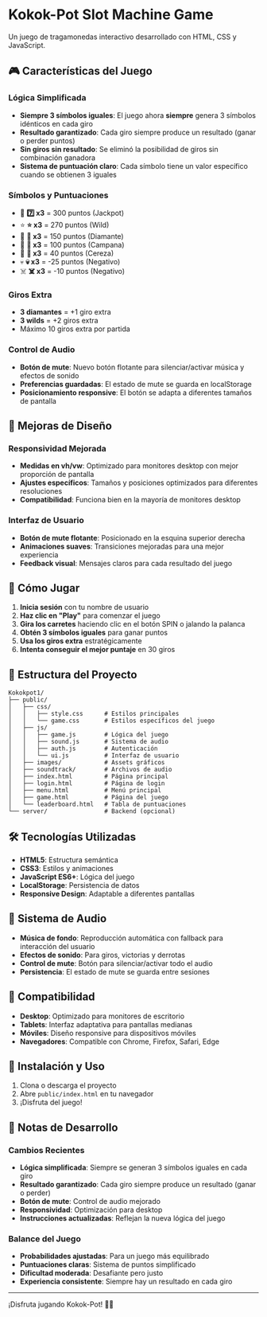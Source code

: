# Kokok-Pot Slot Machine Game

Un juego de tragamonedas interactivo desarrollado con HTML, CSS y JavaScript.

## 🎮 Características del Juego

### Lógica Simplificada
- **Siempre 3 símbolos iguales**: El juego ahora **siempre** genera 3 símbolos idénticos en cada giro
- **Resultado garantizado**: Cada giro siempre produce un resultado (ganar o perder puntos)
- **Sin giros sin resultado**: Se eliminó la posibilidad de giros sin combinación ganadora
- **Sistema de puntuación claro**: Cada símbolo tiene un valor específico cuando se obtienen 3 iguales

### Símbolos y Puntuaciones
- 🎰 **7️⃣ x3** = 300 puntos (Jackpot)
- ⭐ **⭐ x3** = 270 puntos (Wild)
- 💎 **💎 x3** = 150 puntos (Diamante)
- 🔔 **🔔 x3** = 100 puntos (Campana)
- 🍒 **🍒 x3** = 40 puntos (Cereza)
- 💀 **💀 x3** = -25 puntos (Negativo)
- ☠️ **☠️ x3** = -10 puntos (Negativo)

### Giros Extra
- **3 diamantes** = +1 giro extra
- **3 wilds** = +2 giros extra
- Máximo 10 giros extra por partida

### Control de Audio
- **Botón de mute**: Nuevo botón flotante para silenciar/activar música y efectos de sonido
- **Preferencias guardadas**: El estado de mute se guarda en localStorage
- **Posicionamiento responsive**: El botón se adapta a diferentes tamaños de pantalla

## 🎨 Mejoras de Diseño

### Responsividad Mejorada
- **Medidas en vh/vw**: Optimizado para monitores desktop con mejor proporción de pantalla
- **Ajustes específicos**: Tamaños y posiciones optimizados para diferentes resoluciones
- **Compatibilidad**: Funciona bien en la mayoría de monitores desktop

### Interfaz de Usuario
- **Botón de mute flotante**: Posicionado en la esquina superior derecha
- **Animaciones suaves**: Transiciones mejoradas para una mejor experiencia
- **Feedback visual**: Mensajes claros para cada resultado del juego

## 🚀 Cómo Jugar

1. **Inicia sesión** con tu nombre de usuario
2. **Haz clic en "Play"** para comenzar el juego
3. **Gira los carretes** haciendo clic en el botón SPIN o jalando la palanca
4. **Obtén 3 símbolos iguales** para ganar puntos
5. **Usa los giros extra** estratégicamente
6. **Intenta conseguir el mejor puntaje** en 30 giros

## 📁 Estructura del Proyecto

```
Kokokpot1/
├── public/
│   ├── css/
│   │   ├── style.css      # Estilos principales
│   │   └── game.css       # Estilos específicos del juego
│   ├── js/
│   │   ├── game.js        # Lógica del juego
│   │   ├── sound.js       # Sistema de audio
│   │   ├── auth.js        # Autenticación
│   │   └── ui.js          # Interfaz de usuario
│   ├── images/            # Assets gráficos
│   ├── soundtrack/        # Archivos de audio
│   ├── index.html         # Página principal
│   ├── login.html         # Página de login
│   ├── menu.html          # Menú principal
│   ├── game.html          # Página del juego
│   └── leaderboard.html   # Tabla de puntuaciones
└── server/                # Backend (opcional)
```

## 🛠️ Tecnologías Utilizadas

- **HTML5**: Estructura semántica
- **CSS3**: Estilos y animaciones
- **JavaScript ES6+**: Lógica del juego
- **LocalStorage**: Persistencia de datos
- **Responsive Design**: Adaptable a diferentes pantallas

## 🎵 Sistema de Audio

- **Música de fondo**: Reproducción automática con fallback para interacción del usuario
- **Efectos de sonido**: Para giros, victorias y derrotas
- **Control de mute**: Botón para silenciar/activar todo el audio
- **Persistencia**: El estado de mute se guarda entre sesiones

## 📱 Compatibilidad

- **Desktop**: Optimizado para monitores de escritorio
- **Tablets**: Interfaz adaptativa para pantallas medianas
- **Móviles**: Diseño responsive para dispositivos móviles
- **Navegadores**: Compatible con Chrome, Firefox, Safari, Edge

## 🔧 Instalación y Uso

1. Clona o descarga el proyecto
2. Abre `public/index.html` en tu navegador
3. ¡Disfruta del juego!

## 📝 Notas de Desarrollo

### Cambios Recientes
- **Lógica simplificada**: Siempre se generan 3 símbolos iguales en cada giro
- **Resultado garantizado**: Cada giro siempre produce un resultado (ganar o perder)
- **Botón de mute**: Control de audio mejorado
- **Responsividad**: Optimización para desktop
- **Instrucciones actualizadas**: Reflejan la nueva lógica del juego

### Balance del Juego
- **Probabilidades ajustadas**: Para un juego más equilibrado
- **Puntuaciones claras**: Sistema de puntos simplificado
- **Dificultad moderada**: Desafiante pero justo
- **Experiencia consistente**: Siempre hay un resultado en cada giro

---

¡Disfruta jugando Kokok-Pot! 🎰✨

